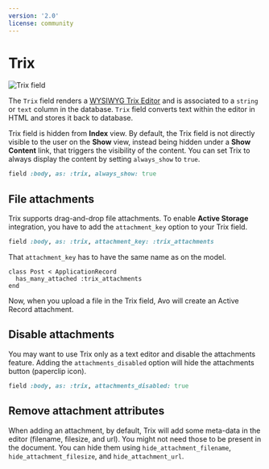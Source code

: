```yaml
---
version: '2.0'
license: community
---
```


# Trix

<img :src="('/assets/img/fields/trix.jpg')" alt="Trix field" class="border mb-4" />

The `Trix` field renders a [WYSIWYG Trix Editor](https://trix-editor.org/) and is associated to a `string` or `text` column in the database.
`Trix` field converts text within the editor in HTML and stores it back to database.

Trix field is hidden from **Index** view. By default, the Trix field is not directly visible to the user on the **Show** view, instead being hidden under a **Show Content** link, that triggers the visibility of the content. You can set Trix to always display the content by setting `always_show` to `true`.

```ruby
field :body, as: :trix, always_show: true
```

## File attachments

Trix supports drag-and-drop file attachments. To enable **Active Storage** integration, you have to add the `attachment_key` option to your Trix field.

```ruby
field :body, as: :trix, attachment_key: :trix_attachments
```

That `attachment_key` has to have the same name as on the model.

```ruby{2}
class Post < ApplicationRecord
  has_many_attached :trix_attachments
end
```

Now, when you upload a file in the Trix field, Avo will create an Active Record attachment.

## Disable attachments

You may want to use Trix only as a text editor and disable the attachments feature. Adding the `attachments_disabled` option will hide the attachments button (paperclip icon).

```ruby
field :body, as: :trix, attachments_disabled: true
```

## Remove attachment attributes

When adding an attachment, by default, Trix will add some meta-data in the editor (filename, filesize, and url). You might not need those to be present in the document. You can hide them using `hide_attachment_filename`, `hide_attachment_filesize`, and `hide_attachment_url`.
